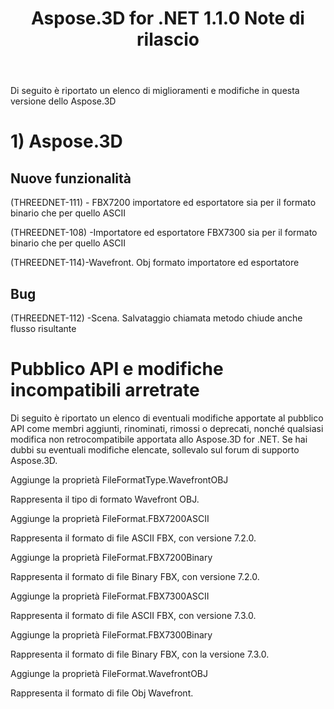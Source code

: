 ﻿---
title: Aspose.3D for .NET 1.1.0 Note di rilascio
type: docs
weight: 20
url: /it/net/aspose-3d-for-net-1-1-0-release-notes/
---
Di seguito è riportato un elenco di miglioramenti e modifiche in questa versione dello Aspose.3D
# **1) Aspose.3D**
## **Nuove funzionalità**
(THREEDNET-111) - FBX7200 importatore ed esportatore sia per il formato binario che per quello ASCII

(THREEDNET-108) -Importatore ed esportatore FBX7300 sia per il formato binario che per quello ASCII

(THREEDNET-114)-Wavefront. Obj formato importatore ed esportatore
## **Bug**
(THREEDNET-112) -Scena. Salvataggio chiamata metodo chiude anche flusso risultante
# **Pubblico API e modifiche incompatibili arretrate**
Di seguito è riportato un elenco di eventuali modifiche apportate al pubblico API come membri aggiunti, rinominati, rimossi o deprecati, nonché qualsiasi modifica non retrocompatibile apportata allo Aspose.3D for .NET. Se hai dubbi su eventuali modifiche elencate, sollevalo sul forum di supporto Aspose.3D.

Aggiunge la proprietà FileFormatType.WavefrontOBJ

Rappresenta il tipo di formato Wavefront OBJ.

Aggiunge la proprietà FileFormat.FBX7200ASCII

Rappresenta il formato di file ASCII FBX, con versione 7.2.0.

Aggiunge la proprietà FileFormat.FBX7200Binary

Rappresenta il formato di file Binary FBX, con versione 7.2.0.

Aggiunge la proprietà FileFormat.FBX7300ASCII

Rappresenta il formato di file ASCII FBX, con versione 7.3.0.

Aggiunge la proprietà FileFormat.FBX7300Binary

Rappresenta il formato di file Binary FBX, con la versione 7.3.0.

Aggiunge la proprietà FileFormat.WavefrontOBJ

Rappresenta il formato di file Obj Wavefront.
